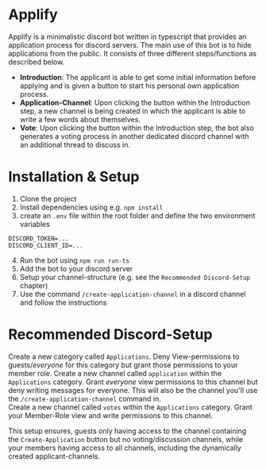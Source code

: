 # Applify
Applify is a minimalistic discord bot written in typescript that provides an application process for discord servers. The main use of this bot is to hide applications from the public. It consists of three different steps/functions as described below.
- **Introduction**: The applicant is able to get some initial information before applying and is given a button to start his personal own application process.
- **Application-Channel**: Upon clicking the button within the Introduction step, a new channel is being created in which the applicant is able to write a few words about themselves.
- **Vote**: Upon clicking the button within the Introduction step, the bot also generates a voting process in another dedicated discord channel with an additional thread to discuss in.

# Installation & Setup
1. Clone the project
2. Install dependencies using e.g. `npm install`
3. create an `.env` file within the root folder and define the two environment variables   
```
DISCORD_TOKEN=...
DISCORD_CLIENT_ID=...
```
4. Run the bot using `npm run run-ts`
5. Add the bot to your discord server
6. Setup your channel-structure (e.g. see the `Recommended Discord-Setup` chapter)
7. Use the command `/create-application-channel` in a discord channel and follow the instructions

# Recommended Discord-Setup
Create a new category called `Applications`. Deny View-permissions to guests/_everyone_ for this category but grant those permissions to your member role.
Create a new channel called `application` within the `Applications` category. Grant _everyone_ view permissions to this channel but deny writing messages for everyone. This will also be the channel you'll use the `/create-application-channel` command in.  
Create a new channel called `votes` within the `Applications` category. Grant your Member-Role view and write permissions to this channel.  
  
  
This setup ensures, guests only having access to the channel containing the `Create-Application` button but no voting/discussion channels, while your members having access to all channels, including the dynamically created applicant-channels.

